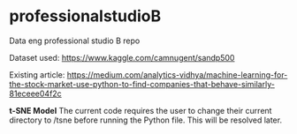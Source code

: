 # professionalstudioB
Data eng professional studio B repo

Dataset used: https://www.kaggle.com/camnugent/sandp500

Existing article: https://medium.com/analytics-vidhya/machine-learning-for-the-stock-market-use-python-to-find-companies-that-behave-similarly-81eceee04f2c

**t-SNE Model**
The current code requires the user to change their current directory to /tsne before running the Python file. This will be resolved later.
